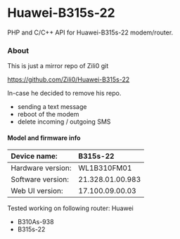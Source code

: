 # Huawei-B315s-22
PHP and C/C++ API for Huawei-B315s-22 modem/router. 
### About
This is just a mirror repo of Zili0 git

https://github.com/Zili0/Huawei-B315s-22

In-case he decided to remove his repo.
- sending a text message
- reboot of the modem
- delete incoming / outgoing SMS
#### Model and firmware info

| Device name:      | B315s-22         |
| :---              | :---             |
| Hardware version: | WL1B310FM01      |
| Software version: | 21.328.01.00.983 |
| Web UI version:   | 17.100.09.00.03  |

Tested working on following router:
Huawei
 - B310As-938
 - B315s-22


